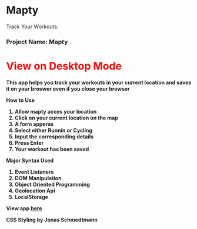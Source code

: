 # Mapty
Track Your Workouts.

<h3><b>Project Name: Mapty</b></h3>
<h1 style="color:red;">View on Desktop Mode</h1>

</h3><b>This app helps you track your workouts in your current location and saves it on your broswer even if you close your browser<b></h3>
<br>

<b style="font-weight:bold;">How to Use</b>
1)	Allow mapty acces your location
2)	Click on your current location on the map
3)	A form apperas
4)	Select either Runnin or Cycling
5)	Input the corresponding details
6)	Press Enter
7)	Your workout has been saved

<b style="font-weight:bold;">Major Syntax Used</b>
1)	Event Listeners
2)	DOM Manipulation
3)	Object Oriented Programming
4)	Geolocation Api
5)	LocalStorage

View app <a href="https://danielflame.github.io/Mapty/">here</a>

CSS Styling by Jonas Schmedtmann
